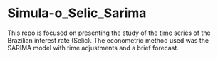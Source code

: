# Simula-o_Selic_Sarima
This repo is focused on presenting the study of the time series of the Brazilian interest rate (Selic). The econometric method used was the SARIMA model with time adjustments and a brief forecast.
